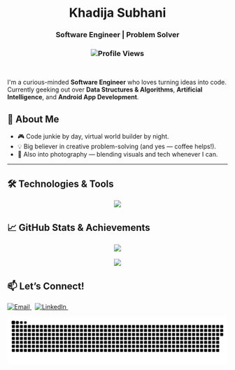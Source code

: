 # **<div align="center">Khadija Subhani</div>**

### **<div align="center">Software Engineer | Problem Solver</div>**

### **<div align="center"> ![Profile Views](https://komarev.com/ghpvc/?username=khadijayy&color=blue)</div>**
<br>

I'm a curious-minded **Software Engineer** who loves turning ideas into code.
Currently geeking out over **Data Structures & Algorithms**, **Artificial Intelligence**, and **Android App Development**.

## 🚀 About Me

- 🎮 Code junkie by day, virtual world builder by night.
- 💡 Big believer in creative problem-solving (and yes — coffee helps!). 
- 📸 Also into photography — blending visuals and tech whenever I can.

---

## 🛠️ <strong>Technologies & Tools</strong>

<p align="center"> <img src="https://skillicons.dev/icons?i=cpp,python,javascript,java,ruby,dart,react,nodejs,django,rails,git,github,postman,androidstudio,figma,mongodb,postgres,mysql,html,css,tailwind,tensorflow,scikitlearn" /></p>  

## 📈 GitHub Stats & Achievements

<p align="center">
  <img src="https://github-readme-stats.vercel.app/api?username=khadijayy&show_icons=true&hide_title=true&count_private=true&theme=github_dark_blue&bg_color=000000&title_color=ffffff&text_color=add8e6&icon_color=add8e6" />
</p>

<p align="center">
  <img src="https://github-readme-streak-stats.herokuapp.com/?user=khadijayy&theme=black-ice&hide_border=true&background=000000&stroke=add8e6&ring=add8e6&fire=add8e6&currStreakLabel=add8e6&sideNums=add8e6&sideLabels=add8e6&dates=add8e6"/>
</p>

## 📫 **Let’s Connect!**

<p align="left"> <a href="mailto:khadijasubhani71@gmail.com" target="_blank"> <img src="https://img.shields.io/badge/Email-3D4451?style=for-the-badge&logo=gmail&logoColor=white" alt="Email" /> </a> &nbsp; <a href="https://www.linkedin.com/in/khadija-subhani-418b9b263/" target="_blank"> <img src="https://img.shields.io/badge/LinkedIn-2E3B4E?style=for-the-badge&logo=linkedin&logoColor=white" alt="LinkedIn" /> </a> &nbsp; </p>

<div  align = "center" >
  
![snake gif](https://github.com/khadijayy/khadijayy/blob/output/github-snake-dark.svg)
</div>
